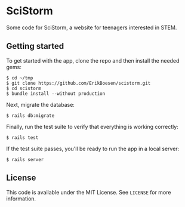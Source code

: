 # SciStorm

Some code for SciStorm, a website for teenagers interested in STEM.

## Getting started

To get started with the app, clone the repo and then install the needed gems:

```
$ cd ~/tmp
$ git clone https://github.com/ErikBoesen/scistorm.git
$ cd scistorm
$ bundle install --without production
```

Next, migrate the database:

```
$ rails db:migrate
```

Finally, run the test suite to verify that everything is working correctly:

```
$ rails test
```

If the test suite passes, you'll be ready to run the app in a local server:

```
$ rails server
```

## License

This code is available under the MIT License. See `LICENSE` for more information.
